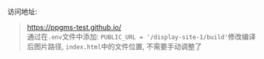 访问地址:

> https://ppgms-test.github.io/  
通过在`.env`文件中添加: `PUBLIC_URL = '/display-site-1/build'`修改编译后图片路径, `index.html`中的文件位置, 不需要手动调整了